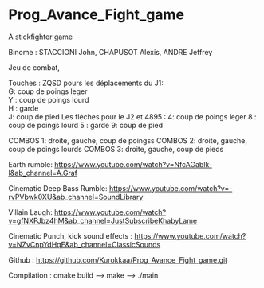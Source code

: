 # Prog_Avance_Fight_game
A stickfighter game

Binome : STACCIONI John, CHAPUSOT Alexis, ANDRE Jeffrey

Jeu de combat,

Touches : ZQSD pours les déplacements du J1:  
G: coup de poings leger  
Y : coup de poings lourd  
H : garde  
J: coup de pied 
Les flèches pour le J2 et 4895 :
4: coup de poings leger
8 : coup de poings lourd
5 : garde
9: coup de pied

COMBOS 1: droite, gauche, coup de poingss 
COMBOS 2: droite, gauche, coup de poings lourds
COMBOS 3: droite, gauche, coup de pieds

Earth rumble: 
https://www.youtube.com/watch?v=NfcAGablk-I&ab_channel=A.Graf

Cinematic Deep Bass Rumble:
https://www.youtube.com/watch?v=-rvPVbwk0XU&ab_channel=SoundLibrary

Villain Laugh:
https://www.youtube.com/watch?v=gfNXPJbz4hM&ab_channel=JustSubscribeKhabyLame

Cinematic Punch, kick sound effects :
https://www.youtube.com/watch?v=NZvCnpYdHqE&ab_channel=ClassicSounds

Github : https://github.com/Kurokkaa/Prog_Avance_Fight_game.git

Compilation : 
cmake build -->
make -->
./main
